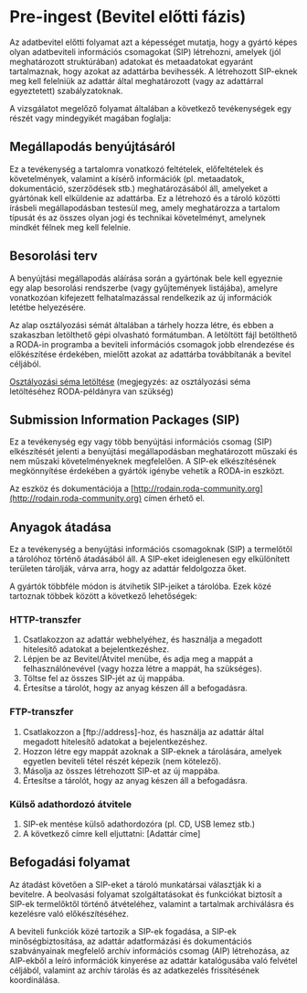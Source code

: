 # Pre-ingest (Bevitel előtti fázis)

Az adatbevitel előtti folyamat azt a képességet mutatja, hogy a gyártó képes olyan adatbeviteli információs csomagokat (SIP) létrehozni, amelyek (jól meghatározott struktúrában) adatokat és metaadatokat egyaránt tartalmaznak, hogy azokat az adattárba bevihessék. A létrehozott SIP-eknek meg kell felelniük az adattár által meghatározott (vagy az adattárral egyeztetett) szabályzatoknak. 

A vizsgálatot megelőző folyamat általában a következő tevékenységek egy részét vagy mindegyikét magában foglalja:

## Megállapodás benyújtásáról

Ez a tevékenység a tartalomra vonatkozó feltételek, előfeltételek és követelmények, valamint a kísérő információk (pl. metaadatok, dokumentáció, szerződések stb.) meghatározásából áll, amelyeket a gyártónak kell elküldenie az adattárba. Ez a létrehozó és a tároló közötti írásbeli megállapodásban testesül meg, amely meghatározza a tartalom típusát és az összes olyan jogi és technikai követelményt, amelynek mindkét félnek meg kell felelnie.

## Besorolási terv

A benyújtási megállapodás aláírása során a gyártónak bele kell egyeznie egy alap besorolási rendszerbe (vagy gyűjtemények listájába), amelyre vonatkozóan kifejezett felhatalmazással rendelkezik az új információk letétbe helyezésére.

Az alap osztályozási sémát általában a tárhely hozza létre, és ebben a szakaszban letölthető gépi olvasható formátumban. A letöltött fájl betölthető a RODA-in programba a beviteli információs csomagok jobb elrendezése és előkészítése érdekében, mielőtt azokat az adattárba továbbítanák a bevitel céljából.

[Osztályozási séma letöltése](/api/v1/classification_plans) (megjegyzés: az osztályozási séma letöltéséhez RODA-példányra van szükség)

## Submission Information Packages (SIP)

Ez a tevékenység egy vagy több benyújtási információs csomag (SIP) elkészítését jelenti a benyújtási megállapodásban meghatározott műszaki és nem műszaki követelményeknek megfelelően. A SIP-ek elkészítésének megkönnyítése érdekében a gyártók igénybe vehetik a RODA-in eszközt. 

Az eszköz és dokumentációja a [http://rodain.roda-community.org](http://rodain.roda-community.org) címen érhető el.


## Anyagok átadása

Ez a tevékenység a benyújtási információs csomagoknak (SIP) a termelőtől a tárolóhoz történő átadásából áll. A SIP-eket ideiglenesen egy elkülönített területen tárolják, várva arra, hogy az adattár feldolgozza őket.

A gyártók többféle módon is átvihetik SIP-jeiket a tárolóba. Ezek közé tartoznak többek között a következő lehetőségek:

### HTTP-transzfer

1. Csatlakozzon az adattár webhelyéhez, és használja a megadott hitelesítő adatokat a bejelentkezéshez.
2. Lépjen be az Bevitel/Átvitel menübe, és adja meg a mappát a felhasználónevével (vagy hozza létre a mappát, ha szükséges).
3. Töltse fel az összes SIP-jét az új mappába.
4. Értesítse a tárolót, hogy az anyag készen áll a befogadásra.

### FTP-transzfer

1. Csatlakozzon a [ftp://address]-hoz, és használja az adattár által megadott hitelesítő adatokat a bejelentkezéshez.
2. Hozzon létre egy mappát azoknak a SIP-eknek a tárolására, amelyek egyetlen beviteli tétel részét képezik (nem kötelező).
3. Másolja az összes létrehozott SIP-et az új mappába.
4. Értesítse a tárolót, hogy az anyag készen áll a befogadásra.

### Külső adathordozó átvitele

1. SIP-ek mentése külső adathordozóra (pl. CD, USB lemez stb.)
2. A következő címre kell eljuttatni: [Adattár címe]

## Befogadási folyamat

Az átadást követően a SIP-eket a tároló munkatársai választják ki a bevitelre. A beolvasási folyamat szolgáltatásokat és funkciókat biztosít a SIP-ek termelőktől történő átvételéhez, valamint a tartalmak archiválásra és kezelésre való előkészítéséhez.

A beviteli funkciók közé tartozik a SIP-ek fogadása, a SIP-ek minőségbiztosítása, az adattár adatformázási és dokumentációs szabványainak megfelelő archív információs csomag (AIP) létrehozása, az AIP-ekből a leíró információk kinyerése az adattár katalógusába való felvétel céljából, valamint az archív tárolás és az adatkezelés frissítésének koordinálása.

